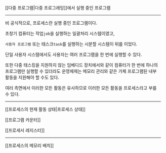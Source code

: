 [[다중 프로그램|다중 프로그래밍]]에서 실행 중인 프로그램

***


비 공식적으로, 프로세스란 실행 중인 프로그램이다.

초창기 컴퓨터는 작업`job`을 실행하는 일괄처리 시스템이였고,

`사용자 프로그램` 또는 태스크`task`를 실행하는 시분할 시스템이 뒤를 이었다.

단일 사용자 시스템에서도 사용자는 여러 프로그램을 한 번에 실행할 수 있다.

또한 다중 태스킹을 지원하지 않는 임베디드 장치에서와 같이 컴퓨터가 한 번에 하나의 프로그램만 실행할 수 있더라도 운영체제는 메모리 관리와 같은 가체 프로그램된 내부 활동을 지원해야 할 수도 있다.

여러 측면에서 이러한 모든 활동은 유사하므로 이러한 모든 활동을 프로세스라고 부를 수 있다.

***

[[프로세스의 현재 활동 상태|프로세스 상태]]

[[프로그램 카운터]]

[[프로세서 레지스터]]

***


[[프로세스의 메모리 배치]]